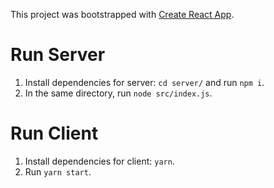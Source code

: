 This project was bootstrapped with [Create React App](https://github.com/facebook/create-react-app).  

# Run Server

1. Install dependencies for server: `cd server/` and run `npm i`.  
2. In the same directory, run `node src/index.js`.

# Run Client

1. Install dependencies for client: `yarn`.
2. Run `yarn start`.

